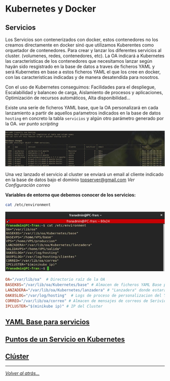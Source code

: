 # Kubernetes y Docker

## Servicios

Los Servicios son contenerizados con docker, estos contenedores no los creamos directamente en docker sinó que utilizamos Kuberentes como orquetador de contenedores. Para crear y lanzar los diferentes servicios al cluster. (volumenes, redes, contenedores, etc). La OA indicará a Kubernetes las caracteristicas de los contenedores que necesitamos lanzar según hayán sido resgistrado en la base de datos a traves de ficheros YAML y será Kubernetes en base a estos ficheros YAML el que los cree en docker, con las caracteristicas indicadas y de manera desatendida para nosotros.

Con el uso de Kubernetes conseguimos: Facilidades para el despliegue, Escalabilidad y balanceo de carga, Aislamiento de procesos y aplicaciones, Optimización de recursos automáticos, Alta disponibilidad...

Existe una seríe de ficheros YAML base, que la OA personalizará en cada lanzamiento a partir de aquellos paŕametros indicados en la base de datos `hosting` en concreto la tabla `servicios` y algún otro parámetro generado por la OA. _ver punto scripting_

![foto](../imagenes/servicios.jpg)

Una vez lanzado el servicio al cluster se enviará un email al cliente indicado en la base de datos bajo el dominio topserver@gmail.com _Ver Configuración correo_

**Variables de entorno que debemos conocer de los servicios:**

```bash
cat /etc/environment
```

![foto](../imagenes/variablesEntorno.jpg)


```conf
OA="/var/lib/oa"  # Directorio raíz de la OA
BASEK8S="/var/lib/oa/Kubernetes/base" # Almacen de ficheros YAML Base para generar nuevos servicios 
LANZADERA="/var/lib/oa/Kubernetes/lanzadera" # "Lanzadera" donde estarán los ficheros YAML ya personalizados por la OA que se lanzan al cluster
OAK8SLOG="/var/log/hosting"  # Logs de proceso de personalizacion del YAML y lanzamiento del Servicio
CORREO="/var/lib/oa/correo" # Almacen de mensajes de correos de Serivios y VPS
IPCLUSTER="$(minikube ip)" # IP del Cluster
```

## [YAML Base para servicios](./yamlBase/yamlBase.md)

## [Puntos de un Servicio en Kubernetes](puntosServicios.md)

## [Clúster](cluster.md)

________________________________________
*[Volver al atrás...](./oa.md)*
